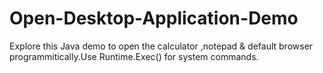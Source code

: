 # Open-Desktop-Application-Demo
Explore this  Java demo to open the calculator ,notepad &amp; default  browser programmitically.Use Runtime.Exec() for system commands.
